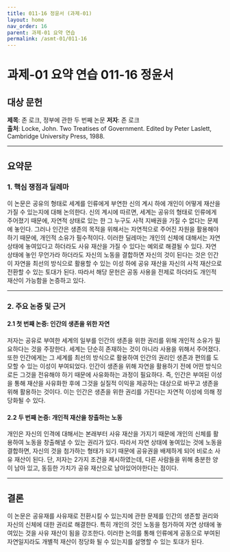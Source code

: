 ```yaml
---
title: 011-16 정윤서 (과제-01)
layout: home
nav_order: 16
parent: 과제-01 요약 연습
permalink: /asmt-01/011-16
---
```


# 과제-01 요약 연습 011-16 정윤서 

## 대상 문헌  
**제목**: 존 로크, 정부에 관한 두 번째 논문 
**저자**: 존 로크  
**출처**: Locke, John. Two Treatises of Government. Edited by Peter Laslett, Cambridge University Press, 1988.

---

## 요약문  

### 1. 핵심 쟁점과 딜레마  
이 논문은 공유의 형태로 세계를 인류에게 부연한 신의 계시 하에 개인이 어떻게 재산을 가질 수 있는지에 대해 논의한다. 신의 계시에 따르면, 세계는 공유의 형태로 인류에게 주어졌기 때문에, 자연적 상태로 있는 한 그 누구도 사적 지배권을 가질 수 없다는 문제에 놓인다. 그러나 인간은 생존의 목적을 위해서는 자연적으로 주어진 자원을 활용해야하기 때문에, 개인적 소유가 필수적이다. 이러한 딜레마는 개인의 신체에 대해서는 자연 상태에 놓여있다고 하더라도 사유 재산을 가질 수 있다는 예외로 해결될 수 있다. 자연 상태에 놓인 무언가라 하더라도 자신의 노동을 결합하면 자신의 것이 된다는 것은 인간이 자연을 최선의 방식으로 활용할 수 있는 이성 하에 공유 재산을 자신의 사적 재산으로 전환할 수 있는 토대가 된다. 따라서 해당 문헌은 공동 사용을 전제로 하더라도 개인적 재산이 가능함을 논증하고 있다. 

---

### 2. 주요 논증 및 근거  

#### 2.1 첫 번째 논증: 인간의 생존을 위한 자연 
저자는 공유로 부여한 세계의 일부를 인간의 생존을 위한 권리를 위해 개인적 소유가 필요하다는 것을 주장한다. 세계는 단순히 존재하는 것이 아니라 사용을 위해서 주어졌다. 또한 인간에게는 그 세계를 최선의 방식으로 활용하여 인간의 권리인 생존과 편의를 도모할 수 있는 이성이 부여되었다. 인간이 생존을 위해 자연을 활용하기 전에 어떤 방식으로든 그것을 전유해야 하기 때문에 사유화하는 과정이 필요하다. 즉, 인간은 부여된 이성을 통해 재산을 사유화한 후에 그것을 실질적 이익을 제공하는 대상으로 바꾸고 생존을 위해 활용하는 것이다. 이는 인간은 생존을 위한 권리를 가진다는 자연적 이성에 의해 정당화될 수 있다. 


#### 2.2 두 번째 논증: 개인적 재산을 창출하는 노동
개인은 자신의 인격에 대해서는 본래부터 사유 재산을 가지기 때문에 개인의 신체를 활용하여 노동을 창출해낼 수 있는 권리가 있다. 따라서 자연 상태에 놓여있는 것에 노동을 결합하면, 자신의 것을 첨가하는 형태가 되기 때문에 공유권을 배제하게 되어 비로소 사유 재산이 된다. 단, 저자는 2가지 조건을 제시하였는데, 다른 사람들을 위해 충분한 양이 남아 있고, 동등한 가치가 공유 재산으로 남아있어야한다는 점이다. 

---

## 결론  
이 논문은 공유재를 사유재로 전환시킬 수 있는지에 관한 문제를 인간의 생존할 권리와 자신의 신체에 대한 권리로 해결한다. 특히 개인의 것인 노동을 첨가하여 자연 상태에 놓여있는 것을 사유 재산이 됨을 강조한다. 이러한 논의를 통해 인류에게 공동으로 부여된 자연일지라도 개별적 재산이 정당화 될 수 있는지를 설명할 수 있는 토대가 된다. 
